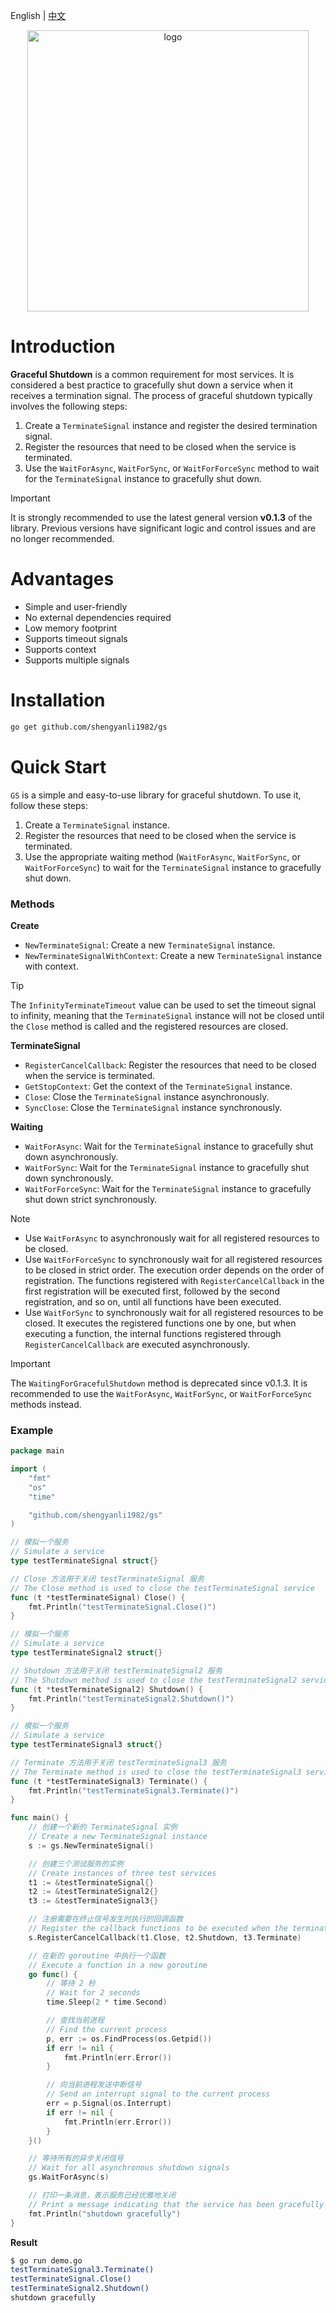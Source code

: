 English | [中文](./README_CN.md)

<div align="center">
	<img src="assets/logo.png" alt="logo" width="450px">
</div>

# Introduction

**Graceful Shutdown** is a common requirement for most services. It is considered a best practice to gracefully shut down a service when it receives a termination signal. The process of graceful shutdown typically involves the following steps:

1. Create a `TerminateSignal` instance and register the desired termination signal.
2. Register the resources that need to be closed when the service is terminated.
3. Use the `WaitForAsync`, `WaitForSync`, or `WaitForForceSync` method to wait for the `TerminateSignal` instance to gracefully shut down.

> [!IMPORTANT]
> It is strongly recommended to use the latest general version **v0.1.3** of the library. Previous versions have significant logic and control issues and are no longer recommended.

# Advantages

-   Simple and user-friendly
-   No external dependencies required
-   Low memory footprint
-   Supports timeout signals
-   Supports context
-   Supports multiple signals

# Installation

```bash
go get github.com/shengyanli1982/gs
```

# Quick Start

`GS` is a simple and easy-to-use library for graceful shutdown. To use it, follow these steps:

1. Create a `TerminateSignal` instance.
2. Register the resources that need to be closed when the service is terminated.
3. Use the appropriate waiting method (`WaitForAsync`, `WaitForSync`, or `WaitForForceSync`) to wait for the `TerminateSignal` instance to gracefully shut down.

### Methods

**Create**

-   `NewTerminateSignal`: Create a new `TerminateSignal` instance.
-   `NewTerminateSignalWithContext`: Create a new `TerminateSignal` instance with context.

> [!TIP]
> The `InfinityTerminateTimeout` value can be used to set the timeout signal to infinity, meaning that the `TerminateSignal` instance will not be closed until the `Close` method is called and the registered resources are closed.

**TerminateSignal**

-   `RegisterCancelCallback`: Register the resources that need to be closed when the service is terminated.
-   `GetStopContext`: Get the context of the `TerminateSignal` instance.
-   `Close`: Close the `TerminateSignal` instance asynchronously.
-   `SyncClose`: Close the `TerminateSignal` instance synchronously.

**Waiting**

-   `WaitForAsync`: Wait for the `TerminateSignal` instance to gracefully shut down asynchronously.
-   `WaitForSync`: Wait for the `TerminateSignal` instance to gracefully shut down synchronously.
-   `WaitForForceSync`: Wait for the `TerminateSignal` instance to gracefully shut down strict synchronously.

> [!NOTE]
>
> -   Use `WaitForAsync` to asynchronously wait for all registered resources to be closed.
> -   Use `WaitForForceSync` to synchronously wait for all registered resources to be closed in strict order. The execution order depends on the order of registration. The functions registered with `RegisterCancelCallback` in the first registration will be executed first, followed by the second registration, and so on, until all functions have been executed.
> -   Use `WaitForSync` to synchronously wait for all registered resources to be closed. It executes the registered functions one by one, but when executing a function, the internal functions registered through `RegisterCancelCallback` are executed asynchronously.

> [!IMPORTANT]
> The `WaitingForGracefulShutdown` method is deprecated since v0.1.3. It is recommended to use the `WaitForAsync`, `WaitForSync`, or `WaitForForceSync` methods instead.

### Example

```go
package main

import (
	"fmt"
	"os"
	"time"

	"github.com/shengyanli1982/gs"
)

// 模拟一个服务
// Simulate a service
type testTerminateSignal struct{}

// Close 方法用于关闭 testTerminateSignal 服务
// The Close method is used to close the testTerminateSignal service
func (t *testTerminateSignal) Close() {
	fmt.Println("testTerminateSignal.Close()")
}

// 模拟一个服务
// Simulate a service
type testTerminateSignal2 struct{}

// Shutdown 方法用于关闭 testTerminateSignal2 服务
// The Shutdown method is used to close the testTerminateSignal2 service
func (t *testTerminateSignal2) Shutdown() {
	fmt.Println("testTerminateSignal2.Shutdown()")
}

// 模拟一个服务
// Simulate a service
type testTerminateSignal3 struct{}

// Terminate 方法用于关闭 testTerminateSignal3 服务
// The Terminate method is used to close the testTerminateSignal3 service
func (t *testTerminateSignal3) Terminate() {
	fmt.Println("testTerminateSignal3.Terminate()")
}

func main() {
	// 创建一个新的 TerminateSignal 实例
	// Create a new TerminateSignal instance
	s := gs.NewTerminateSignal()

	// 创建三个测试服务的实例
	// Create instances of three test services
	t1 := &testTerminateSignal{}
	t2 := &testTerminateSignal2{}
	t3 := &testTerminateSignal3{}

	// 注册需要在终止信号发生时执行的回调函数
	// Register the callback functions to be executed when the termination signal occurs
	s.RegisterCancelCallback(t1.Close, t2.Shutdown, t3.Terminate)

	// 在新的 goroutine 中执行一个函数
	// Execute a function in a new goroutine
	go func() {
		// 等待 2 秒
		// Wait for 2 seconds
		time.Sleep(2 * time.Second)

		// 查找当前进程
		// Find the current process
		p, err := os.FindProcess(os.Getpid())
		if err != nil {
			fmt.Println(err.Error())
		}

		// 向当前进程发送中断信号
		// Send an interrupt signal to the current process
		err = p.Signal(os.Interrupt)
		if err != nil {
			fmt.Println(err.Error())
		}
	}()

	// 等待所有的异步关闭信号
	// Wait for all asynchronous shutdown signals
	gs.WaitForAsync(s)

	// 打印一条消息，表示服务已经优雅地关闭
	// Print a message indicating that the service has been gracefully shut down
	fmt.Println("shutdown gracefully")
}
```

**Result**

```bash
$ go run demo.go
testTerminateSignal3.Terminate()
testTerminateSignal.Close()
testTerminateSignal2.Shutdown()
shutdown gracefully
```

